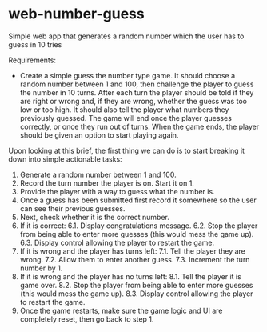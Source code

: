 # web-number-guess
Simple web app that generates a random number which the user has to guess in 10 tries


Requirements:
- Create a simple guess the number type game. It should choose a random number between 1 and 100, then challenge the player to guess the number in 10 turns. After each turn the player should be told if they are right or wrong and, if they are wrong, whether the guess was too low or too high. It should also tell the player what numbers they previously guessed. The game will end once the player guesses correctly, or once they run out of turns. When the game ends, the player should be given an option to start playing again.

Upon looking at this brief, the first thing we can do is to start breaking it down into simple actionable tasks:

1. Generate a random number between 1 and 100.
2. Record the turn number the player is on. Start it on 1.
3. Provide the player with a way to guess what the number is.
4. Once a guess has been submitted first record it somewhere so the user can see their previous guesses.
5. Next, check whether it is the correct number.
6. If it is correct:
	6.1. Display congratulations message.
	6.2. Stop the player from being able to enter more guesses (this would mess the game up).
	6.3. Display control allowing the player to restart the game.
7. If it is wrong and the player has turns left:
	7.1. Tell the player they are wrong.
	7.2. Allow them to enter another guess.
	7.3. Increment the turn number by 1.
8. If it is wrong and the player has no turns left:
	8.1. Tell the player it is game over.
	8.2. Stop the player from being able to enter more guesses (this would mess the game up).
	8.3. Display control allowing the player to restart the game.
9. Once the game restarts, make sure the game logic and UI are completely reset, then go back to step 1.
